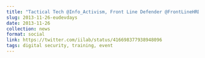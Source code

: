 ```yaml
---
title: "Tactical Tech @Info_Activism, Front Line Defender @FrontLineHRD and @iilab taking security questions at #EDD13 @eudevdays"
slug: 2013-11-26-eudevdays
date: 2013-11-26
collection: news
format: social
link: https://twitter.com/iilab/status/416698377938948096
tags: digital security, training, event
---
```



